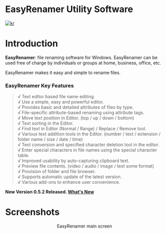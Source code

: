 # EasyRenamer Utility Software
[![kr](https://img.shields.io/badge/%EC%96%B8%EC%96%B4-%ED%95%9C%EA%B5%AD%EC%96%B4-green.svg)](https://github.com/swengkr/EasyRenamer/blob/main/README.kr.md)

Introduction
============

**EasyRenamer**: file renaming software for Windows. EasyRenamer can be used free of charge by individuals or groups at home, business, office, etc.


EasyRenamer makes it easy and simple to rename files.

<h3>EasyRenamer Key Features</h3>

> √ Text editor based file name editing.<br>
> √ Use a simple, easy and powerful editor.<br>
> √ Provides basic and detailed attributes of files by type.<br>
> √ File-specific attribute-based renaming using attribute tags.<br>
> √ Move text position in Editor. (top / up / down / bottom)<br>
> √ Text sorting in the Editor.<br>
> √ Find text in Editor (Normal / Range) / Replace / Remove tool.<br>
> √ Various text addition tools in the Editor. (number / text / extension / folder name / size / date / time)<br>
> √ Text conversion and specified character deletion tool in the editor.<br>
> √ Enter special characters in file names using the special character table.<br>
> √ Improved usability by auto-capturing clipboard text.<br>
> √ Preview file contents. (video / audio / image / text some format)<br>
> √ Provision of folder and file browser.<br>
> √ Supports automatic update of the latest version.<br>
> √ Various add-ons to enhance user convenience.<br>

**New Version 0.5.2 Released. [What's New](https://raw.githubusercontent.com/swengkr/EasyRenamer/main/update/packages/EasyRenamerSetup_0.5.2.18.zip "Download")**

Screenshots
===========
<p align="center">
  <img alt="" title="EasyRenamer main screen" src="https://raw.githubusercontent.com/swengkr/EasyRenamer/main/images/readme/kr/1.png"><br>
  EasyRenamer main screen<br><br>
  <img alt="" title="" src="https://raw.githubusercontent.com/swengkr/EasyRenamer/main/images/readme/kr/2.png"><br>
  <br><br>
  <img alt="" title="" src="https://raw.githubusercontent.com/swengkr/EasyRenamer/main/images/readme/kr/3.png"><br>
  <br><br>
  <img alt="" title="" src="https://raw.githubusercontent.com/swengkr/EasyRenamer/main/images/readme/kr/4.png"><br>
  <br><br>
  <img alt="" title="" src="https://raw.githubusercontent.com/swengkr/EasyRenamer/main/images/readme/kr/5.png"><br>
  <br><br>
  <img alt="" title="" src="https://raw.githubusercontent.com/swengkr/EasyRenamer/main/images/readme/kr/6.png"><br>
  <br><br>
  <img alt="" title="" src="https://raw.githubusercontent.com/swengkr/EasyRenamer/main/images/readme/kr/7.png"><br>
  <br><br>
  <img alt="" title="" src="https://raw.githubusercontent.com/swengkr/EasyRenamer/main/images/readme/kr/8.png"><br>
  <br><br>
  <img alt="" title="" src="https://raw.githubusercontent.com/swengkr/EasyRenamer/main/images/readme/kr/9.png"><br>
  <br><br>
  <img alt="" title="" src="https://raw.githubusercontent.com/swengkr/EasyRenamer/main/images/readme/kr/10.png"><br>
  <br><br>
  <img alt="" title="" src="https://raw.githubusercontent.com/swengkr/EasyRenamer/main/images/readme/kr/11.png"><br>
  <br><br>
  <img alt="" title="" src="https://raw.githubusercontent.com/swengkr/EasyRenamer/main/images/readme/kr/12.png"><br>
  <br><br>
  <img alt="" title="" src="https://raw.githubusercontent.com/swengkr/EasyRenamer/main/images/readme/kr/13.png"><br>
  <br><br>
  <img alt="" title="" src="https://raw.githubusercontent.com/swengkr/EasyRenamer/main/images/readme/kr/14.png"><br>
  <br><br>
  <img alt="" title="" src="https://raw.githubusercontent.com/swengkr/EasyRenamer/main/images/readme/kr/15.png"><br>
  <br><br>
  <img alt="" title="" src="https://raw.githubusercontent.com/swengkr/EasyRenamer/main/images/readme/kr/16.png"><br>
  <br><br>
  <img alt="" title="" src="https://raw.githubusercontent.com/swengkr/EasyRenamer/main/images/readme/kr/17.png"><br>
  <br><br>
  <img alt="" title="" src="https://raw.githubusercontent.com/swengkr/EasyRenamer/main/images/readme/kr/18.png"><br>
  <br><br>
  <img alt="" title="" src="https://raw.githubusercontent.com/swengkr/EasyRenamer/main/images/readme/kr/19.png"><br>
  <br><br>
  <img alt="" title="" src="https://raw.githubusercontent.com/swengkr/EasyRenamer/main/images/readme/kr/20.png"><br>
  <br><br>
  <img alt="" title="" src="https://raw.githubusercontent.com/swengkr/EasyRenamer/main/images/readme/kr/21.png"><br>
  <br><br>
</p>
